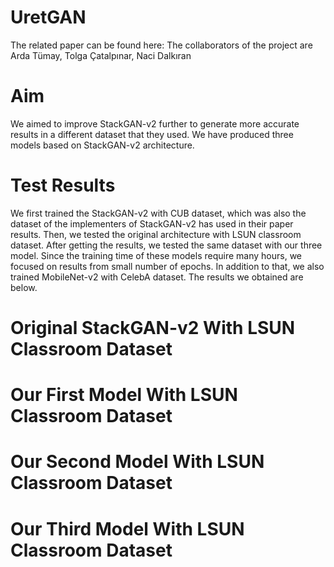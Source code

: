# UretGAN

The related paper can be found here: 
The collaborators of the project are Arda Tümay, Tolga Çatalpınar, Naci Dalkıran

# Aim
We aimed to improve StackGAN-v2 further to generate more accurate results in a different dataset that they used. We have produced three models based on StackGAN-v2 architecture.

# Test Results
We first trained the StackGAN-v2 with CUB dataset, which was also the dataset of the implementers of StackGAN-v2 has used in their paper results. Then, we tested the original architecture with LSUN classroom dataset. After getting the results, we tested the same dataset with our three model. Since the training time of these models require many hours, we focused on results from small number of epochs. In addition to that, we also trained MobileNet-v2 with CelebA dataset. The results we obtained are below.

# Original StackGAN-v2 With LSUN Classroom Dataset

# Our First Model With LSUN Classroom Dataset

# Our Second Model With LSUN Classroom Dataset

# Our Third Model With LSUN Classroom Dataset
